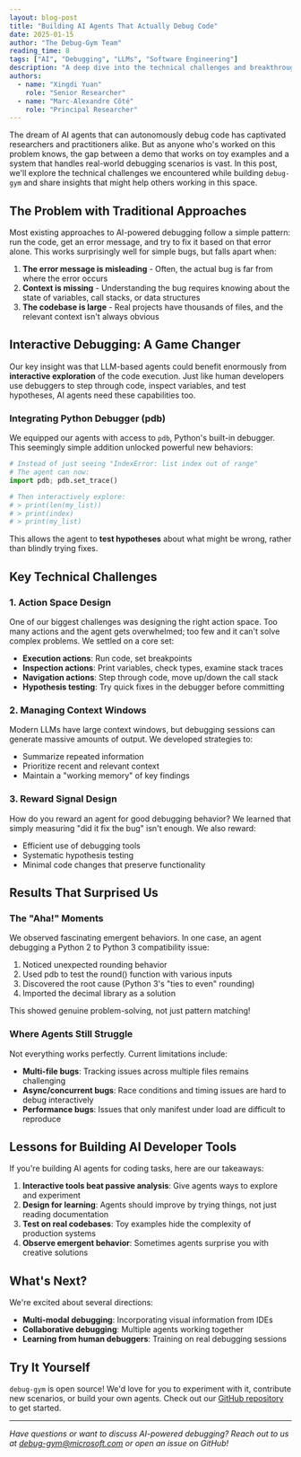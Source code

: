 ```yaml
---
layout: blog-post
title: "Building AI Agents That Actually Debug Code"
date: 2025-01-15
author: "The Debug-Gym Team"
reading_time: 8
tags: ["AI", "Debugging", "LLMs", "Software Engineering"]
description: "A deep dive into the technical challenges and breakthroughs in creating effective AI debugging agents"
authors:
  - name: "Xingdi Yuan"
    role: "Senior Researcher"
  - name: "Marc-Alexandre Côté"
    role: "Principal Researcher"
---
```


The dream of AI agents that can autonomously debug code has captivated researchers and practitioners alike. But as anyone who's worked on this problem knows, the gap between a demo that works on toy examples and a system that handles real-world debugging scenarios is vast. In this post, we'll explore the technical challenges we encountered while building `debug-gym` and share insights that might help others working in this space.

## The Problem with Traditional Approaches

Most existing approaches to AI-powered debugging follow a simple pattern: run the code, get an error message, and try to fix it based on that error alone. This works surprisingly well for simple bugs, but falls apart when:

1. **The error message is misleading** - Often, the actual bug is far from where the error occurs
2. **Context is missing** - Understanding the bug requires knowing about the state of variables, call stacks, or data structures
3. **The codebase is large** - Real projects have thousands of files, and the relevant context isn't always obvious

## Interactive Debugging: A Game Changer

Our key insight was that LLM-based agents could benefit enormously from **interactive exploration** of the code execution. Just like human developers use debuggers to step through code, inspect variables, and test hypotheses, AI agents need these capabilities too.

### Integrating Python Debugger (pdb)

We equipped our agents with access to `pdb`, Python's built-in debugger. This seemingly simple addition unlocked powerful new behaviors:

```python
# Instead of just seeing "IndexError: list index out of range"
# The agent can now:
import pdb; pdb.set_trace()

# Then interactively explore:
# > print(len(my_list))
# > print(index)
# > print(my_list)
```

This allows the agent to **test hypotheses** about what might be wrong, rather than blindly trying fixes.

## Key Technical Challenges

### 1. Action Space Design

One of our biggest challenges was designing the right action space. Too many actions and the agent gets overwhelmed; too few and it can't solve complex problems. We settled on a core set:

- **Execution actions**: Run code, set breakpoints
- **Inspection actions**: Print variables, check types, examine stack traces  
- **Navigation actions**: Step through code, move up/down the call stack
- **Hypothesis testing**: Try quick fixes in the debugger before committing

### 2. Managing Context Windows

Modern LLMs have large context windows, but debugging sessions can generate massive amounts of output. We developed strategies to:

- Summarize repeated information
- Prioritize recent and relevant context
- Maintain a "working memory" of key findings

### 3. Reward Signal Design

How do you reward an agent for good debugging behavior? We learned that simply measuring "did it fix the bug" isn't enough. We also reward:

- Efficient use of debugging tools
- Systematic hypothesis testing
- Minimal code changes that preserve functionality

## Results That Surprised Us

### The "Aha!" Moments

We observed fascinating emergent behaviors. In one case, an agent debugging a Python 2 to Python 3 compatibility issue:

1. Noticed unexpected rounding behavior
2. Used pdb to test the round() function with various inputs
3. Discovered the root cause (Python 3's "ties to even" rounding)
4. Imported the decimal library as a solution

This showed genuine problem-solving, not just pattern matching!

### Where Agents Still Struggle

Not everything works perfectly. Current limitations include:

- **Multi-file bugs**: Tracking issues across multiple files remains challenging
- **Async/concurrent bugs**: Race conditions and timing issues are hard to debug interactively
- **Performance bugs**: Issues that only manifest under load are difficult to reproduce

## Lessons for Building AI Developer Tools

If you're building AI agents for coding tasks, here are our takeaways:

1. **Interactive tools beat passive analysis**: Give agents ways to explore and experiment
2. **Design for learning**: Agents should improve by trying things, not just reading documentation
3. **Test on real codebases**: Toy examples hide the complexity of production systems
4. **Observe emergent behavior**: Sometimes agents surprise you with creative solutions

## What's Next?

We're excited about several directions:

- **Multi-modal debugging**: Incorporating visual information from IDEs
- **Collaborative debugging**: Multiple agents working together
- **Learning from human debuggers**: Training on real debugging sessions

## Try It Yourself

`debug-gym` is open source! We'd love for you to experiment with it, contribute new scenarios, or build your own agents. Check out our [GitHub repository](https://github.com/microsoft/debug-gym) to get started.

---

*Have questions or want to discuss AI-powered debugging? Reach out to us at debug-gym@microsoft.com or open an issue on GitHub!*
